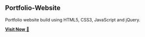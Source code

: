 ## Portfolio-Website
Portfolio website build using HTML5, CSS3, JavaScript and jQuery.

<a href="https://github.com/Shalini3github/_Portfolio" target="_blank">**Visit Now** 🚀</a>


